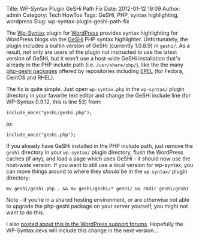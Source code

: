 Title: WP-Syntax Plugin GeSHi Path Fix
Date: 2012-01-12 19:09
Author: admin
Category: Tech HowTos
Tags: GeSHi, PHP, syntax highlighting, wordpress
Slug: wp-syntax-plugin-geshi-path-fix

The [Wp-Syntax](http://wordpress.org/extend/plugins/wp-syntax/) plugin
for [WordPress](http://wordpress.org) provides syntax highlighting for
WordPress blogs via the [GeSHi](http://qbnz.com/highlighter) PHP syntax
highlighter. Unfortunately, the plugin includes a builtin version of
GeSHi (currently 1.0.8.9) in `geshi/`. As a result, not only are users
of the plugin not instructed to use the latest version of GeSHi, but it
won't use a host-wide GeSHi installation that's already in the PHP
include path (i.e. `/usr/share/php/`), like the the many [php-geshi
packages](http://pkgs.org/search/?keyword=php-geshi&search_on=name&distro=0&arch=32-bit)
offered by repositories including
[EPEL](http://fedoraproject.org/wiki/EPEL) (for Fedora, CentOS and
RHEL).

The fix is quite simple. Just open `wp-syntax.php` in the `wp-syntax/`
plugin directory in your favorite text editor and change the GeSHi
include line (for WP-Syntax 0.9.12, this is line 53) from:

~~~~{.php}
include_once("geshi/geshi.php");
~~~~

to:

~~~~{.php}
include_once("geshi.php");
~~~~

If you already have GeSHi installed in the PHP include path, just remove
the `geshi` directory in your `wp-syntax/` plugin directory, flush the
WordPress caches (if any), and load a page which uses GeSHi - it should
now use the host-wide version. If you want to still use a local version
for wp-syntax, you can move things around to where they *should* be in
the `wp-syntax/` plugin directory:

~~~~{.bash}
mv geshi/geshi.php . && mv geshi/geshi/* geshi/ && rmdir geshi/geshi
~~~~

Note - if you're in a shared hosting environment, or are otherwise not
able to upgrade the php-geshi package on your server yourself, you might
not want to do this.

I also [posted about this in the WordPress support
forums](http://wordpress.org/support/topic/wp-syntax-move-geshi-include-path-to-allow-use-with-host-wide-geshi?replies=1#post-2556903).
Hopefully the WP-Syntax devs will include this change in the next
version...
